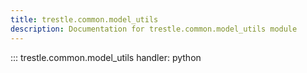 ```yaml
---
title: trestle.common.model_utils
description: Documentation for trestle.common.model_utils module
---
```


::: trestle.common.model_utils
handler: python
